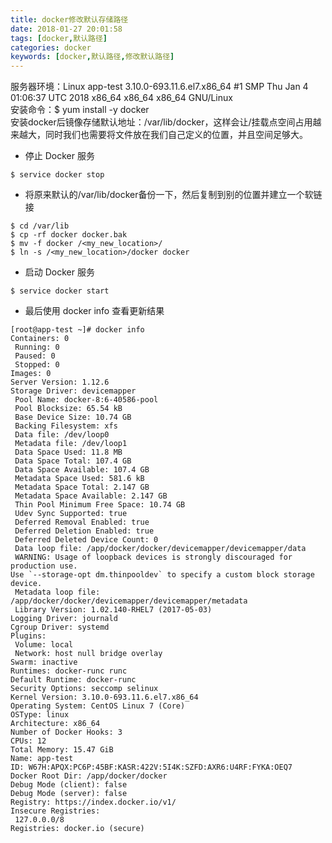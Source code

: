 ```yaml
---
title: docker修改默认存储路径
date: 2018-01-27 20:01:58
tags: [docker,默认路径]
categories: docker
keywords: [docker,默认路径,修改默认路径]
---
```



服务器环境：Linux app-test 3.10.0-693.11.6.el7.x86_64 #1 SMP Thu Jan 4 01:06:37 UTC 2018 x86_64 x86_64 x86_64 GNU/Linux   
安装命令：$ yum install -y docker   
安装docker后镜像存储默认地址：/var/lib/docker，这样会让/挂载点空间占用越来越大，同时我们也需要将文件放在我们自己定义的位置，并且空间足够大。   

<!-- more -->

* 停止 Docker 服务
```
$ service docker stop
```

* 将原来默认的/var/lib/docker备份一下，然后复制到别的位置并建立一个软链接
```
$ cd /var/lib
$ cp -rf docker docker.bak
$ mv -f docker /<my_new_location>/
$ ln -s /<my_new_location>/docker docker
```

* 启动 Docker 服务
```
$ service docker start
```

* 最后使用 docker info 查看更新结果
```
[root@app-test ~]# docker info
Containers: 0
 Running: 0
 Paused: 0
 Stopped: 0
Images: 0
Server Version: 1.12.6
Storage Driver: devicemapper
 Pool Name: docker-8:6-40586-pool
 Pool Blocksize: 65.54 kB
 Base Device Size: 10.74 GB
 Backing Filesystem: xfs
 Data file: /dev/loop0
 Metadata file: /dev/loop1
 Data Space Used: 11.8 MB
 Data Space Total: 107.4 GB
 Data Space Available: 107.4 GB
 Metadata Space Used: 581.6 kB
 Metadata Space Total: 2.147 GB
 Metadata Space Available: 2.147 GB
 Thin Pool Minimum Free Space: 10.74 GB
 Udev Sync Supported: true
 Deferred Removal Enabled: true
 Deferred Deletion Enabled: true
 Deferred Deleted Device Count: 0
 Data loop file: /app/docker/docker/devicemapper/devicemapper/data
 WARNING: Usage of loopback devices is strongly discouraged for production use.                                                               Use `--storage-opt dm.thinpooldev` to specify a custom block storage device.
 Metadata loop file: /app/docker/docker/devicemapper/devicemapper/metadata
 Library Version: 1.02.140-RHEL7 (2017-05-03)
Logging Driver: journald
Cgroup Driver: systemd
Plugins:
 Volume: local
 Network: host null bridge overlay
Swarm: inactive
Runtimes: docker-runc runc
Default Runtime: docker-runc
Security Options: seccomp selinux
Kernel Version: 3.10.0-693.11.6.el7.x86_64
Operating System: CentOS Linux 7 (Core)
OSType: linux
Architecture: x86_64
Number of Docker Hooks: 3
CPUs: 12
Total Memory: 15.47 GiB
Name: app-test
ID: W67H:APQX:PC6P:45BF:KASR:422V:5I4K:SZFD:AXR6:U4RF:FYKA:OEQ7
Docker Root Dir: /app/docker/docker
Debug Mode (client): false
Debug Mode (server): false
Registry: https://index.docker.io/v1/
Insecure Registries:
 127.0.0.0/8
Registries: docker.io (secure)
```

